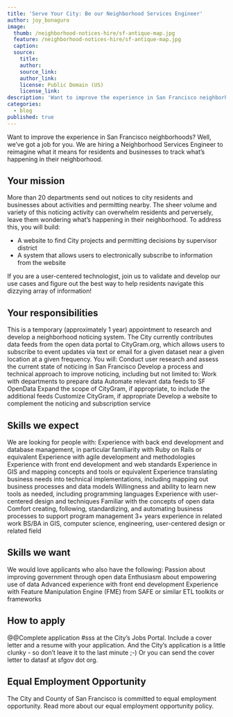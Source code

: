 ```yaml
---
title: 'Serve Your City: Be our Neighborhood Services Engineer'
author: joy_bonaguro
image:
  thumb: /neighborhood-notices-hire/sf-antique-map.jpg
  feature: /neighborhood-notices-hire/sf-antique-map.jpg
  caption:
  source:
    title:
    author:
    source_link:
    author_link:
    license: Public Domain (US)
    license_link:
description: 'Want to improve the experience in San Francisco neighborhoods? Well, we’ve got a job for you. We are hiring a Neighborhood Services Engineer to reimagine what it means for residents and businesses to track what’s happening in their neighborhood.'
categories:
  - blog
published: true
---
```

Want to improve the experience in San Francisco neighborhoods? Well, we’ve got a job for you. We are hiring a Neighborhood Services Engineer to reimagine what it means for residents and businesses to track what’s happening in their neighborhood.

## Your mission

More than 20 departments send out notices to city residents and businesses about activities and permitting nearby. The sheer volume and variety of this noticing activity can overwhelm residents and perversely, leave them wondering what’s happening in their neighborhood. To address this, you will build:
- A website to find City projects and permitting decisions by supervisor district
- A system that allows users to electronically subscribe to information from the website

If you are a user-centered technologist, join us to validate and develop our use cases and figure out the best way to help residents navigate this dizzying array of information!

## Your responsibilities

This is a temporary (approximately 1 year) appointment to research and develop a neighborhood noticing system. The City currently contributes data feeds from the open data portal to CityGram.org, which allows users to subscribe to event updates via text or email for a given dataset near a given location at a given frequency. You will:
Conduct user research and assess the current state of noticing in San Francisco
Develop a process and technical approach to improve noticing, including but not limited to:
Work with departments to prepare data
Automate relevant data feeds to SF OpenData
Expand the scope of CityGram, if appropriate, to include the additional feeds
Customize CityGram, if appropriate
Develop a website to complement the noticing and subscription service

## Skills we expect

We are looking for people with:
Experience with back end development and database management, in particular familiarity with Ruby on Rails or equivalent
Experience with agile development and methodologies
Experience with front end development and web standards
Experience in GIS and mapping concepts and tools or equivalent
Experience translating business needs into technical implementations, including mapping out business processes and data models
Willingness and ability to learn new tools as needed, including programming languages
Experience with user-centered design and techniques
Familiar with the concepts of open data
Comfort creating, following, standardizing, and automating business processes to support program management
3+ years experience in related work
BS/BA in GIS, computer science, engineering, user-centered design or related field

## Skills we want

We would love applicants who also have the following:
Passion about improving government through open data
Enthusiasm about empowering use of data
Advanced experience with front end development
Experience with Feature Manipulation Engine (FME) from SAFE or similar ETL toolkits or frameworks

## How to apply

@@Complete application #sss at the City’s Jobs Portal. Include a cover letter and a resume with your application. And the City’s application is a little clunky - so don’t leave it to the last minute ;-) Or you can send the cover letter to datasf at sfgov dot org.

## Equal Employment Opportunity

The City and County of San Francisco is committed to equal employment opportunity. Read more about our equal employment opportunity policy.